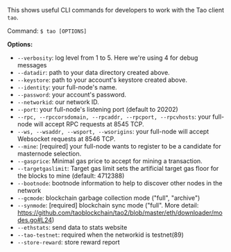 This shows useful CLI commands for developers to work with the Tao client `tao`.

Command:
`$ tao [OPTIONS]`

**Options:**

- `--verbosity`: log level from 1 to 5. Here we're using 4 for debug messages
- `--datadir`: path to your data directory created above.
- `--keystore`: path to your account's keystore created above.
- `--identity`: your full-node's name.
- `--password`: your account's password.
- `--networkid`: our network ID.
- `--port`: your full-node's listening port (default to 20202)
- `--rpc, --rpccorsdomain, --rpcaddr, --rpcport, --rpcvhosts`: your full-node will accept RPC requests at 8545 TCP.
- `--ws, --wsaddr, --wsport, --wsorigins`: your full-node will accept Websocket requests at 8546 TCP.
- `--mine`: [required] your full-node wants to register to be a candidate for masternode selection.
- `--gasprice`: Minimal gas price to accept for mining a transaction.
- `--targetgaslimit`: Target gas limit sets the artificial target gas floor for the blocks to mine (default: 4712388)
- `--bootnode`: bootnode information to help to discover other nodes in the network
- `--gcmode`: blockchain garbage collection mode ("full", "archive")
- `--synmode`: [required] blockchain sync mode ("full". More detail: https://github.com/taoblockchain/tao2/blob/master/eth/downloader/modes.go#L24)
- `--ethstats`: send data to stats website
- `--tao-testnet`: required when the networkid is testnet(89)
- `--store-reward`: store reward report
